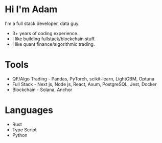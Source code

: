 # Hi I'm Adam 

I'm a full stack developer, data guy.
- 3+ years of coding experience.
- I like building fullstack/blockchain stuff.
- I like quant finance/algorithmic trading.

# Tools
- QF/Algo Trading - Pandas, PyTorch, scikit-learn, LightGBM, Optuna
- Full Stack - Next js, Node js, React, Axum, PostgreSQL, Jest, Docker
- Blockchain - Solana, Anchor

# Languages
- Rust
- Type Script
- Python
